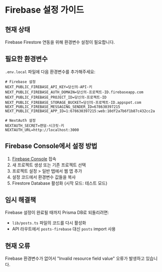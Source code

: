 # Firebase 설정 가이드

## 현재 상태
Firebase Firestore 연동을 위해 환경변수 설정이 필요합니다.

## 필요한 환경변수

`.env.local` 파일에 다음 환경변수를 추가해주세요:

```
# Firebase 설정
NEXT_PUBLIC_FIREBASE_API_KEY=당신의-API-키
NEXT_PUBLIC_FIREBASE_AUTH_DOMAIN=당신의-프로젝트-ID.firebaseapp.com
NEXT_PUBLIC_FIREBASE_PROJECT_ID=당신의-프로젝트-ID
NEXT_PUBLIC_FIREBASE_STORAGE_BUCKET=당신의-프로젝트-ID.appspot.com
NEXT_PUBLIC_FIREBASE_MESSAGING_SENDER_ID=678630397215
NEXT_PUBLIC_FIREBASE_APP_ID=1:678630397215:web:10df2a7b6f1b87c432cc2a

# NextAuth 설정
NEXTAUTH_SECRET=랜덤-시크릿-키
NEXTAUTH_URL=http://localhost:3000
```

## Firebase Console에서 설정 방법

1. [Firebase Console](https://console.firebase.google.com/) 접속
2. 새 프로젝트 생성 또는 기존 프로젝트 선택
3. 프로젝트 설정 > 일반 탭에서 웹 앱 추가
4. 설정 코드에서 환경변수 값들을 복사
5. Firestore Database 활성화 (시작 모드: 테스트 모드)

## 임시 해결책

Firebase 설정이 완료될 때까지 Prisma DB로 되돌리려면:
- `lib/posts.ts` 파일의 코드를 다시 활성화
- API 라우트에서 `posts-firebase` 대신 `posts` import 사용

## 현재 오류
Firebase 환경변수가 없어서 "Invalid resource field value" 오류가 발생하고 있습니다. 